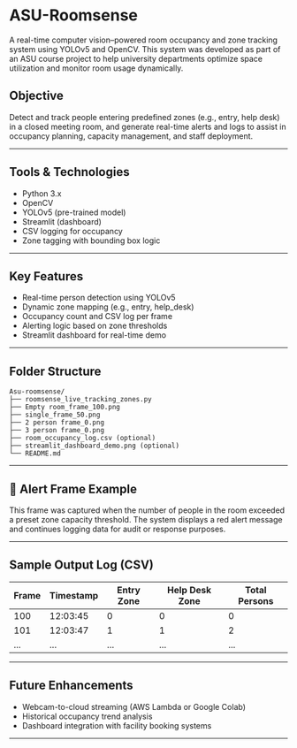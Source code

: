 # ASU-Roomsense
A real-time computer vision–powered room occupancy and zone tracking system using YOLOv5 and OpenCV. This system was developed as part of an ASU course project to help university departments optimize space utilization and monitor room usage dynamically.
## Objective

Detect and track people entering predefined zones (e.g., entry, help desk) in a closed meeting room, and generate real-time alerts and logs to assist in occupancy planning, capacity management, and staff deployment.

---

## Tools & Technologies

- Python 3.x  
- OpenCV  
- YOLOv5 (pre-trained model)  
- Streamlit (dashboard)  
- CSV logging for occupancy  
- Zone tagging with bounding box logic  

---

## Key Features

-  Real-time person detection using YOLOv5  
-  Dynamic zone mapping (e.g., entry, help_desk)  
-  Occupancy count and CSV log per frame  
-  Alerting logic based on zone thresholds  
-  Streamlit dashboard for real-time demo  

---

## Folder Structure

```
Asu-roomsense/
├── roomsense_live_tracking_zones.py
├── Empty room_frame_100.png
├── single_frame_50.png
├── 2 person frame_0.png
├── 3 person frame_0.png
├── room_occupancy_log.csv (optional)
├── streamlit_dashboard_demo.png (optional)
└── README.md
```



---
## 🚨 Alert Frame Example

This frame was captured when the number of people in the room exceeded a preset zone capacity threshold. The system displays a red alert message and continues logging data for audit or response purposes.


---

##  Sample Output Log (CSV)

| Frame | Timestamp | Entry Zone | Help Desk Zone | Total Persons |
|-------|-----------|------------|----------------|----------------|
| 100   | 12:03:45  | 0          | 0              | 0              |
| 101   | 12:03:47  | 1          | 1              | 2              |
| ...   | ...       | ...        | ...            | ...            |

---

##  Future Enhancements

- Webcam-to-cloud streaming (AWS Lambda or Google Colab)
- Historical occupancy trend analysis
- Dashboard integration with facility booking systems

---

